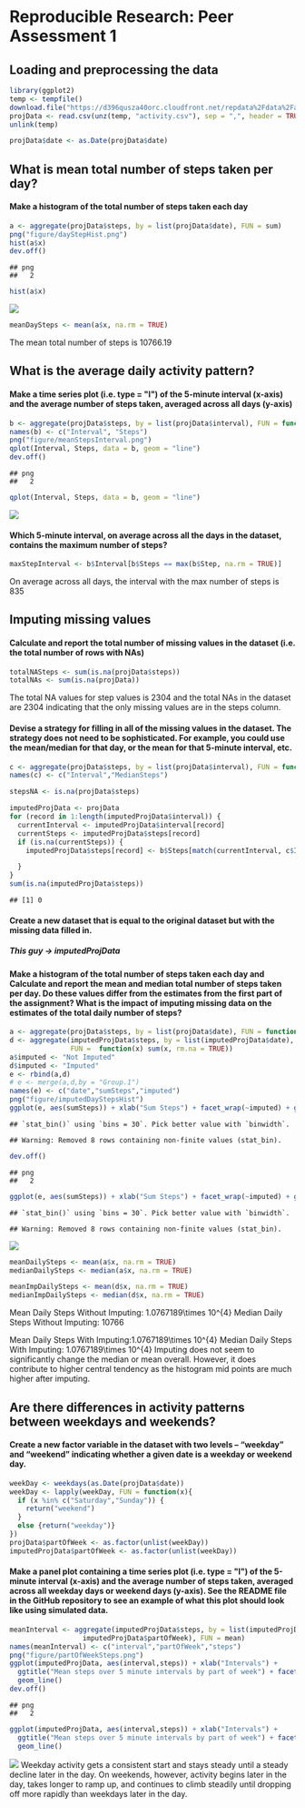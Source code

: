# Reproducible Research: Peer Assessment 1


## Loading and preprocessing the data

```r
library(ggplot2)
temp <- tempfile()
download.file("https://d396qusza40orc.cloudfront.net/repdata%2Fdata%2Factivity.zip",temp)
projData <- read.csv(unz(temp, "activity.csv"), sep = ",", header = TRUE, stringsAsFactors = FALSE)
unlink(temp)

projData$date <- as.Date(projData$date)
```


## What is mean total number of steps taken per day?
#### Make a histogram of the total number of steps taken each day

```r
a <- aggregate(projData$steps, by = list(projData$date), FUN = sum)
png("figure/dayStepHist.png")
hist(a$x)
dev.off()
```

```
## png 
##   2
```

```r
hist(a$x)
```

![](PA1_template_files/figure-html/unnamed-chunk-2-1.png)<!-- -->

```r
meanDaySteps <- mean(a$x, na.rm = TRUE)
```
The mean total number of steps is 10766.19



## What is the average daily activity pattern?
#### Make a time series plot (i.e. type = "l") of the 5-minute interval (x-axis) and the average number of steps taken, averaged across all days (y-axis)

```r
b <- aggregate(projData$steps, by = list(projData$interval), FUN = function(x) mean(x, na.rm = TRUE))
names(b) <- c("Interval", "Steps")
png("figure/meanStepsInterval.png")
qplot(Interval, Steps, data = b, geom = "line")
dev.off()
```

```
## png 
##   2
```

```r
qplot(Interval, Steps, data = b, geom = "line")
```

![](PA1_template_files/figure-html/unnamed-chunk-3-1.png)<!-- -->

#### Which 5-minute interval, on average across all the days in the dataset, contains the maximum number of steps?

```r
maxStepInterval <- b$Interval[b$Steps == max(b$Step, na.rm = TRUE)]
```
On average across all days, the interval with the max number of steps is 835

## Imputing missing values
#### Calculate and report the total number of missing values in the dataset (i.e. the total number of rows with NAs)

```r
totalNASteps <- sum(is.na(projData$steps))
totalNAs <- sum(is.na(projData))
```
The total NA values for step values is 2304 and the total NAs in the dataset are 2304 indicating that the only missing values are in the steps column.

#### Devise a strategy for filling in all of the missing values in the dataset. The strategy does not need to be sophisticated. For example, you could use the mean/median for that day, or the mean for that 5-minute interval, etc.

```r
c <- aggregate(projData$steps, by = list(projData$interval), FUN = function(x) median(x, na.rm = TRUE))
names(c) <- c("Interval","MedianSteps")

stepsNA <- is.na(projData$steps)

imputedProjData <- projData
for (record in 1:length(imputedProjData$interval)) {
  currentInterval <- imputedProjData$interval[record]
  currentSteps <- imputedProjData$steps[record]
  if (is.na(currentSteps)) {
    imputedProjData$steps[record] <- b$Steps[match(currentInterval, c$Interval)]

  }
}
sum(is.na(imputedProjData$steps))
```

```
## [1] 0
```

#### Create a new dataset that is equal to the original dataset but with the missing data filled in.
##### This guy -> imputedProjData

#### Make a histogram of the total number of steps taken each day and Calculate and report the mean and median total number of steps taken per day. Do these values differ from the estimates from the first part of the assignment? What is the impact of imputing missing data on the estimates of the total daily number of steps?

```r
a <- aggregate(projData$steps, by = list(projData$date), FUN = function(x) sum(x, rm.na = TRUE))
d <- aggregate(imputedProjData$steps, by = list(imputedProjData$date),
               FUN =  function(x) sum(x, rm.na = TRUE))
a$imputed <- "Not Imputed"
d$imputed <- "Imputed"
e <- rbind(a,d)
# e <- merge(a,d,by = "Group.1")
names(e) <- c("date","sumSteps","imputed")
png("figure/imputedDayStepsHist")
ggplot(e, aes(sumSteps)) + xlab("Sum Steps") + facet_wrap(~imputed) + geom_histogram()
```

```
## `stat_bin()` using `bins = 30`. Pick better value with `binwidth`.
```

```
## Warning: Removed 8 rows containing non-finite values (stat_bin).
```

```r
dev.off()
```

```
## png 
##   2
```

```r
ggplot(e, aes(sumSteps)) + xlab("Sum Steps") + facet_wrap(~imputed) + geom_histogram()
```

```
## `stat_bin()` using `bins = 30`. Pick better value with `binwidth`.
```

```
## Warning: Removed 8 rows containing non-finite values (stat_bin).
```

![](PA1_template_files/figure-html/unnamed-chunk-7-1.png)<!-- -->

```r
meanDailySteps <- mean(a$x, na.rm = TRUE)
medianDailySteps <- median(a$x, na.rm = TRUE)

meanImpDailySteps <- mean(d$x, na.rm = TRUE)
medianImpDailySteps <- median(d$x, na.rm = TRUE)
```
Mean Daily Steps Without Imputing: 1.0767189\times 10^{4}
Median Daily Steps Without Imputing: 10766

Mean Daily Steps With Imputing:1.0767189\times 10^{4}
Median Daily Steps With Imputing: 1.0767189\times 10^{4}
Imputing does not seem to significantly change the median or mean overall. However, it does contribute to higher central tendency as the histogram mid points are much higher after imputing.


## Are there differences in activity patterns between weekdays and weekends?
#### Create a new factor variable in the dataset with two levels – “weekday” and “weekend” indicating whether a given date is a weekday or weekend day.

```r
weekDay <- weekdays(as.Date(projData$date))
weekDay <- lapply(weekDay, FUN = function(x){
  if (x %in% c("Saturday","Sunday")) {
    return("weekend")
  }
  else {return("weekday")}
})
projData$partOfWeek <- as.factor(unlist(weekDay))
imputedProjData$partOfWeek <- as.factor(unlist(weekDay))
```


#### Make a panel plot containing a time series plot (i.e. type = "l") of the 5-minute interval (x-axis) and the average number of steps taken, averaged across all weekday days or weekend days (y-axis). See the README file in the GitHub repository to see an example of what this plot should look like using simulated data.

```r
meanInterval <- aggregate(imputedProjData$steps, by = list(imputedProjData$interval,
                  imputedProjData$partOfWeek), FUN = mean)
names(meanInterval) <- c("interval","partOfWeek","steps")
png("figure/partOfWeekSteps.png")
ggplot(imputedProjData, aes(interval,steps)) + xlab("Intervals") +
  ggtitle("Mean steps over 5 minute intervals by part of week") + facet_grid(partOfWeek~.) +
  geom_line()
dev.off()
```

```
## png 
##   2
```

```r
ggplot(imputedProjData, aes(interval,steps)) + xlab("Intervals") +
  ggtitle("Mean steps over 5 minute intervals by part of week") + facet_grid(partOfWeek~.) +
  geom_line()
```

![](PA1_template_files/figure-html/unnamed-chunk-9-1.png)<!-- -->
Weekday activity gets a consistent start and stays steady until a steady decline later in the day. On weekends, however, activity begins later in the day, takes longer to ramp up, and continues to climb steadily until dropping off more rapidly than weekdays later in the day.
